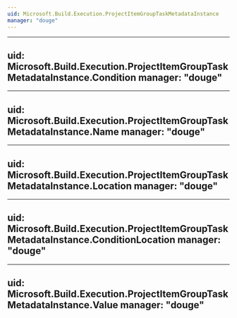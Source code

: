 ```yaml
---
uid: Microsoft.Build.Execution.ProjectItemGroupTaskMetadataInstance
manager: "douge"
---
```


---
uid: Microsoft.Build.Execution.ProjectItemGroupTaskMetadataInstance.Condition
manager: "douge"
---

---
uid: Microsoft.Build.Execution.ProjectItemGroupTaskMetadataInstance.Name
manager: "douge"
---

---
uid: Microsoft.Build.Execution.ProjectItemGroupTaskMetadataInstance.Location
manager: "douge"
---

---
uid: Microsoft.Build.Execution.ProjectItemGroupTaskMetadataInstance.ConditionLocation
manager: "douge"
---

---
uid: Microsoft.Build.Execution.ProjectItemGroupTaskMetadataInstance.Value
manager: "douge"
---
